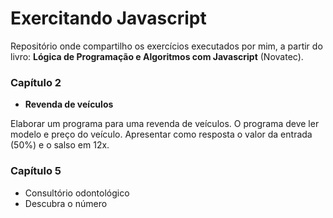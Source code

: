 # Exercitando Javascript

Repositório onde compartilho os exercícios executados por mim, a partir do livro: **Lógica de Programação e Algoritmos com Javascript** (Novatec).

<!-- ## Índice -->
<!-- [capitulo 1](#Capitulo-2) -->


### Capítulo 2
  * **Revenda de veículos**
  
  Elaborar um programa para uma revenda de veículos. O programa deve ler modelo e preço do veículo. Apresentar como resposta o valor da entrada (50%) e o salso em 12x.
  

  
### Capítulo 5
  * Consultório odontológico
  * Descubra o número
